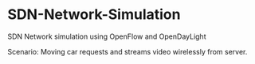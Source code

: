 # SDN-Network-Simulation

SDN Network simulation using OpenFlow and OpenDayLight

Scenario: Moving car requests and streams video wirelessly from server.
